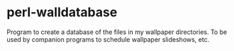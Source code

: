 # perl-walldatabase
Program to create a database of the files in my wallpaper directories. To be used by companion programs to schedule wallpaper slideshows, etc.
